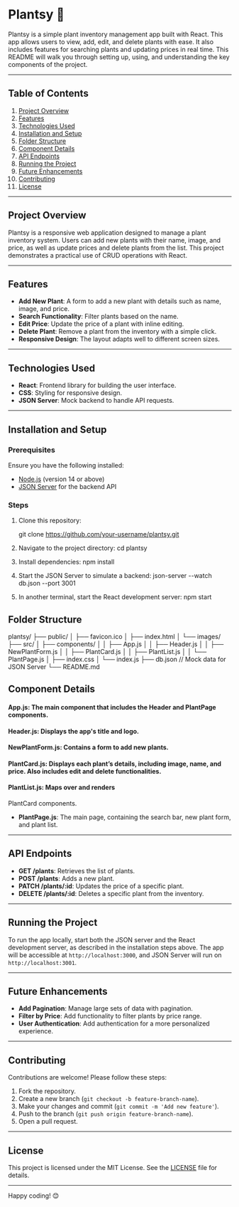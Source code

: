 # Plantsy 🌱

Plantsy is a simple plant inventory management app built with React. This app allows users to view, add, edit, and delete plants with ease. It also includes features for searching plants and updating prices in real time. This README will walk you through setting up, using, and understanding the key components of the project.

---

## Table of Contents

1. [Project Overview](#project-overview)
2. [Features](#features)
3. [Technologies Used](#technologies-used)
4. [Installation and Setup](#installation-and-setup)
5. [Folder Structure](#folder-structure)
6. [Component Details](#component-details)
7. [API Endpoints](#api-endpoints)
8. [Running the Project](#running-the-project)
9. [Future Enhancements](#future-enhancements)
10. [Contributing](#contributing)
11. [License](#license)

---

## Project Overview

Plantsy is a responsive web application designed to manage a plant inventory system. Users can add new plants with their name, image, and price, as well as update prices and delete plants from the list. This project demonstrates a practical use of CRUD operations with React.

---

## Features

- **Add New Plant**: A form to add a new plant with details such as name, image, and price.
- **Search Functionality**: Filter plants based on the name.
- **Edit Price**: Update the price of a plant with inline editing.
- **Delete Plant**: Remove a plant from the inventory with a simple click.
- **Responsive Design**: The layout adapts well to different screen sizes.

---

## Technologies Used

- **React**: Frontend library for building the user interface.
- **CSS**: Styling for responsive design.
- **JSON Server**: Mock backend to handle API requests.

---

## Installation and Setup

### Prerequisites

Ensure you have the following installed:

- [Node.js](https://nodejs.org/) (version 14 or above)
- [JSON Server](https://github.com/typicode/json-server) for the backend API

### Steps

1. Clone this repository:

   git clone https://github.com/your-username/plantsy.git

2. Navigate to the project directory:
   cd plantsy
3. Install dependencies:
   npm install
4. Start the JSON Server to simulate a backend:
   json-server --watch db.json --port 3001
5. In another terminal, start the React development server:
   npm start

## Folder Structure

plantsy/
├── public/
│ ├── favicon.ico
│ ├── index.html
│ └── images/
├── src/
│ ├── components/
│ │ ├── App.js
│ │ ├── Header.js
│ │ ├── NewPlantForm.js
│ │ ├── PlantCard.js
│ │ ├── PlantList.js
│ │ └── PlantPage.js
│ ├── index.css
│ └── index.js
├── db.json // Mock data for JSON Server
└── README.md

## Component Details

#### App.js: The main component that includes the Header and PlantPage components.

#### Header.js: Displays the app's title and logo.

#### NewPlantForm.js: Contains a form to add new plants.

#### PlantCard.js: Displays each plant’s details, including image, name, and price. Also includes edit and delete functionalities.

#### PlantList.js: Maps over and renders

PlantCard components.

- **PlantPage.js**: The main page, containing the search bar, new plant form, and plant list.

---

## API Endpoints

- **GET /plants**: Retrieves the list of plants.
- **POST /plants**: Adds a new plant.
- **PATCH /plants/:id**: Updates the price of a specific plant.
- **DELETE /plants/:id**: Deletes a specific plant from the inventory.

---

## Running the Project

To run the app locally, start both the JSON server and the React development server, as described in the installation steps above. The app will be accessible at `http://localhost:3000`, and JSON Server will run on `http://localhost:3001`.

---

## Future Enhancements

- **Add Pagination**: Manage large sets of data with pagination.
- **Filter by Price**: Add functionality to filter plants by price range.
- **User Authentication**: Add authentication for a more personalized experience.

---

## Contributing

Contributions are welcome! Please follow these steps:

1. Fork the repository.
2. Create a new branch (`git checkout -b feature-branch-name`).
3. Make your changes and commit (`git commit -m 'Add new feature'`).
4. Push to the branch (`git push origin feature-branch-name`).
5. Open a pull request.

---

## License

This project is licensed under the MIT License. See the [LICENSE](LICENSE) file for details.

---

Happy coding! 😊
